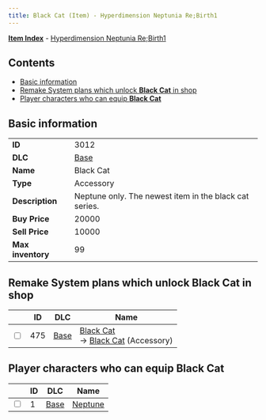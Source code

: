 ```yaml
---
title: Black Cat (Item) - Hyperdimension Neptunia Re;Birth1
---
```


[**Item Index**](/neptunia/rb1/item/index.html) - [Hyperdimension Neptunia Re;Birth1](/neptunia/rb1)

## Contents

- [Basic information](#basic-information)
- [Remake System plans which unlock **Black Cat** in shop](#remake-system-plans-which-unlock-black-cat-in-shop)
- [Player characters who can equip **Black Cat**](#player-characters-who-can-equip-black-cat)

## Basic information

|   |   |
| -- | -- |
| **ID** | 3012 |
| **DLC** | [Base](/neptunia/rb1/dlc/1-base.html) |
| **Name** | Black Cat |
| **Type** | Accessory |
| **Description** | Neptune only. The newest item in the black cat series. |
| **Buy Price** | 20000 |
| **Sell Price** | 10000 |
| **Max inventory** | 99 |


## Remake System plans which unlock **Black Cat** in shop

|    | ID | DLC | Name |
| -- | -- | --- | ---- |
| <input type="checkbox" id="rb1-remake-1-475" class="trackbox" /> | 475 | [Base](/neptunia/rb1/dlc/1-base.html) | [Black Cat](/neptunia/rb1/remake/1-475-black-cat.html)<br /> → [Black Cat](/neptunia/rb1/item/1-3012-black-cat.html) (Accessory) |


## Player characters who can equip **Black Cat**

|    | ID | DLC | Name |
| -- | -- | --- | ---- |
| <input type="checkbox" id="rb1-player-1-1" class="trackbox" /> | 1 | [Base](/neptunia/rb1/dlc/1-base.html) | [Neptune](/neptunia/rb1/player/1-1-neptune.html) |
